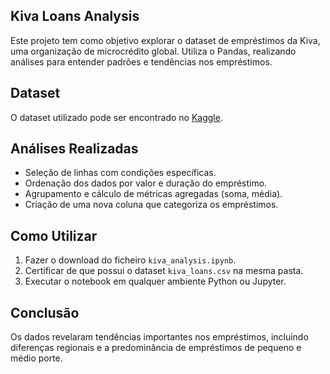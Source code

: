 ## Kiva Loans Analysis
Este projeto tem como objetivo explorar o dataset de empréstimos da Kiva, uma organização de microcrédito global. 
Utiliza o Pandas, realizando análises para entender padrões e tendências nos empréstimos.

## Dataset
O dataset utilizado pode ser encontrado no [Kaggle](https://www.kaggle.com/datasets/kiva/data-science-for-good-kiva-crowdfunding).

## Análises Realizadas
- Seleção de linhas com condições específicas.
- Ordenação dos dados por valor e duração do empréstimo.
- Agrupamento e cálculo de métricas agregadas (soma, média).
- Criação de uma nova coluna que categoriza os empréstimos.

## Como Utilizar
1. Fazer o download do ficheiro `kiva_analysis.ipynb`.
2. Certificar de que possui o dataset `kiva_loans.csv` na mesma pasta.
3. Executar o notebook em qualquer ambiente Python ou Jupyter.

## Conclusão
Os dados revelaram tendências importantes nos empréstimos, incluindo diferenças regionais e a predominância de empréstimos de pequeno e médio porte.
